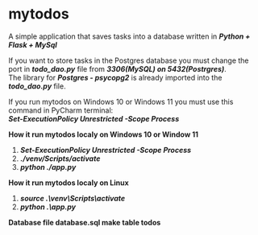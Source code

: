 # mytodos

A simple application that saves tasks into a database written in ***Python + Flask + MySql***

If you want to store tasks in the Postgres database you must change the port in ***todo_dao.py*** file 
from ***3306(MySQL) on 5432(Postrgres)***. <br>
The library for ***Postgres - psycopg2*** is already imported into the ***todo_dao.py*** file.

If you run mytodos on Windows 10 or Windows 11 you must use this command in PyCharm terminal: <br>
***Set-ExecutionPolicy Unrestricted -Scope Process***

**How it run mytodos localy on Windows 10 or Window 11**
1. ***Set-ExecutionPolicy Unrestricted -Scope Process***<br>
2. ***./venv/Scripts/activate***
3. ***python ./app.py***

**How it run mytodos localy on Linux**
1. ***source .\venv\Scripts\activate***
2. ***python .\app.py***

**Database file database.sql make table todos**
